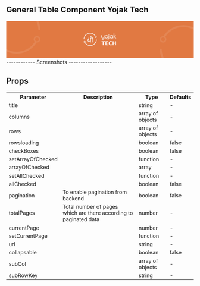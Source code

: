 ## General Table Component Yojak Tech

![Yojak Tech Banner](/assets/banner.png)
------------ Screenshots ------------------

## Props

<table>
    <tr>
        <th>Parameter</th>
        <th>Description</th>
        <th>Type</th>
        <th>Defaults</th>
    </tr>
    <tr>
        <td>title</td>
        <td></td>
        <td>string</td>
        <td>-</td>
    </tr>
    <tr>
        <td>columns</td>
        <td></td>
        <td>array of objects</td>
        <td>-</td>
    </tr>
    <tr>
        <td>rows</td>
        <td></td>
        <td>array of objects</td>
        <td>-</td>
    </tr>
    <tr>
        <td>rowsloading</td>
        <td></td>
        <td>boolean</td>
        <td>false</td>
    </tr>
    <tr>
        <td>checkBoxes</td>
        <td></td>
        <td>boolean</td>
        <td>false</td>
    </tr>
    <tr>
        <td>setArrayOfChecked</td>
        <td></td>
        <td>function</td>
        <td>-</td>
    </tr>
    <tr>
        <td>arrayOfChecked</td>
        <td></td>
        <td>array</td>
        <td>-</td>
    </tr>
    <tr>
        <td>setAllChecked</td>
        <td></td>
        <td>function</td>
        <td>-</td>
    </tr>
    <tr>
        <td>allChecked</td>
        <td></td>
        <td>boolean</td>
        <td>false</td>
    </tr>
    <tr>
        <td>pagination</td>
        <td>To enable pagination from backend</td>
        <td>boolean</td>
        <td>false</td>
    </tr>
    <tr>
        <td>totalPages</td>
        <td>Total number of pages which are there according to paginated data</td>
        <td>number</td>
        <td>-</td>
    </tr>
    <tr>
        <td>currentPage</td>
        <td></td>
        <td>number</td>
        <td>-</td>
    </tr>
    <tr>
        <td>setCurrentPage</td>
        <td></td>
        <td>function</td>
        <td>-</td>
    </tr>
    <tr>
        <td>url</td>
        <td></td>
        <td>string</td>
        <td>-</td>
    </tr>
    <tr>
        <td>collapsable</td>
        <td></td>
        <td>boolean</td>
        <td>false</td>
    </tr>
    <tr>
        <td>subCol</td>
        <td></td>
        <td>array of objects</td>
        <td>-</td>
    </tr>
    <tr>
        <td>subRowKey</td>
        <td></td>
        <td>string</td>
        <td>-</td>
    </tr>
</table>
